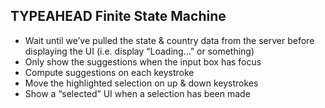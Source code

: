 ## TYPEAHEAD Finite State Machine
- Wait until we’ve pulled the state & country data from the server before displaying the UI (i.e. display “Loading…” or something)
- Only show the suggestions when the input box has focus
- Compute suggestions on each keystroke
- Move the highlighted selection on up & down keystrokes
- Show a “selected” UI when a selection has been made